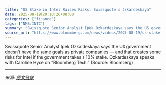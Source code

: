 ```yaml
---
title: "US Stake in Intel Raises Risks: Swissquote’s Ozkardeskaya"
date: 2025-08-19T20:10:26+08:00
categories: ["finance"]
tags: ["NMS:INTC"]
summary: "Swissquote Senior Analyst Ipek Ozkardeskaya says the US government doesn’t have the same goals as private companies &mdash; and that creates some risks for Intel if the government takes a 10% stake. O"
source_url: "https://www.bloomberg.com/news/videos/2025-08-19/us-stake-in-intel-raises-risks-ozkardeskaya-video"
---
```


Swissquote Senior Analyst Ipek Ozkardeskaya says the US government doesn’t have the same goals as private companies &mdash; and that creates some risks for Intel if the government takes a 10% stake. Ozkardeskaya speaks with Caroline Hyde on “Bloomberg Tech.” (Source: Bloomberg)

---

*来源: [原文链接](https://www.bloomberg.com/news/videos/2025-08-19/us-stake-in-intel-raises-risks-ozkardeskaya-video)*
